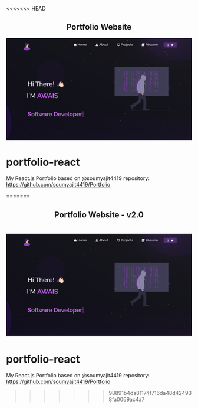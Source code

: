 <<<<<<< HEAD
<h2 align="center">
  Portfolio Website <br/>
  <a href="https://portfolio-react-lime-psi.vercel.app/" target="_blank"></a>
</h2>

![Image](home.png)

# portfolio-react
My React.js Portfolio based on @soumyajit4419 repository: https://github.com/soumyajit4419/Portfolio

=======

<h2 align="center">
  Portfolio Website - v2.0<br/>
  <a href="https://portfolio-react-lime-psi.vercel.app/" target="_blank"></a>
</h2>

![Image](home.png)
=======
# portfolio-react
My React.js Portfolio based on @soumyajit4419 repository: https://github.com/soumyajit4419/Portfolio
>>>>>>> 98891b4da81174f716da48d424938fa0069ac4a7

